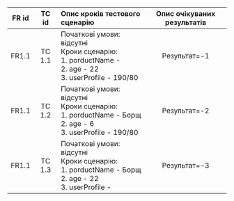 |FR id|TC id|Опис кроків тестового сценарію|Опис очікуваних результатів|
|:-----:|:-----:|:-----|:-----:|
|FR1.1|TC 1.1|Початкові умови: відсутні<br> Кроки сценарію:<br> 1. porductName - <br> 2. age - 22<br> 3. userProfile - 190/80|Результат=-1|
|FR1.1|TC 1.2|Початкові умови: відсутні<br> Кроки сценарію:<br> 1. porductName - Борщ<br> 2. age - 6<br> 3. userProfile - 190/80|Результат=-2|
|FR1.1|TC 1.3|Початкові умови: відсутні<br> Кроки сценарію:<br> 1. porductName - Борщ<br> 2. age - 22<br> 3. userProfile - |Результат=-3|
